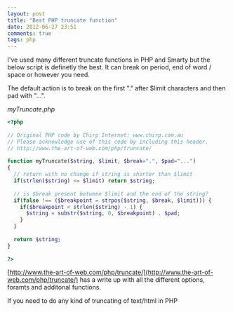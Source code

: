 ```yaml
---
layout: post
title: "Best PHP truncate function"
date: 2012-06-27 23:51
comments: true
tags: php
---
```


I've used many different truncate functions in PHP and Smarty but the below script is definetly the best.
It can break on period, end of word / space or however you need.

The default action is to break on the first "." after $limit characters and then pad with "...". 

_myTruncate.php_ 

``` php
<?php
 
// Original PHP code by Chirp Internet: www.chirp.com.au
// Please acknowledge use of this code by including this header.
// http://www.the-art-of-web.com/php/truncate/
 
function myTruncate($string, $limit, $break=".", $pad="...")
{
  // return with no change if string is shorter than $limit
  if(strlen($string) <= $limit) return $string;
 
  // is $break present between $limit and the end of the string?
  if(false !== ($breakpoint = strpos($string, $break, $limit))) {
    if($breakpoint < strlen($string) - 1) {
      $string = substr($string, 0, $breakpoint) . $pad;
    }
  }
 
  return $string;
}
 
?>
```

[http://www.the-art-of-web.com/php/truncate/](http://www.the-art-of-web.com/php/truncate/) has a write up with all the different 
options, foramts and additonal functions.

If you need to do any kind of truncating of text/html in PHP
